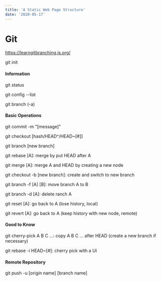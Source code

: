 ```yaml
---
title: 'A Static Web Page Structure'
date: '2020-05-17'
---
```


# Git

https://learngitbranching.js.org/

git init



#### Information

git status

git config --list

git branch (-a)



#### Basic Operations

git commit -m "[message]"

git checkout [hash/HEAD^/HEAD~[#]]



git branch [new branch]

git rebase [A]: merge by put HEAD after A

git merge [A]: merge A and HEAD by creating a new node



git checkout -b [new branch]: create and switch to new branch

git branch -f [A] [B]: move branch A to B

git branch -d [A]: delete ranch A



git reset [A]: go back to A (lose history, local)

git revert [A]: go back to A (keep history with new node, remote)



#### Good to Know

git cherry-pick A B C ...: copy A B C ... after HEAD (create a new branch if necessary)

git rebase -i HEAD~[#]: cherry pick with a UI



#### Remote Repository

git push -u [origin name] [branch name]